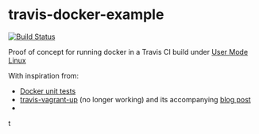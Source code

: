 travis-docker-example
=====================

[![Build Status](https://travis-ci.org/sillsm/travis-docker-example.svg)](https://travis-ci.org/sillsm/travis-docker-example)

Proof of concept for running docker in a Travis CI build under [User Mode Linux](http://user-mode-linux.sourceforge.net)

With inspiration from:

* [Docker unit tests](https://github.com/jpetazzo/docker/blob/master/.travis.yml)
* [travis-vagrant-up](https://github.com/veewee-community/travis-vagrant-up) (no longer working) and its accompanying [blog post](http://keyholesoftware.com/2012/12/05/building_vagrant_boxes_with_veewee_on_travis/)
* 
t
